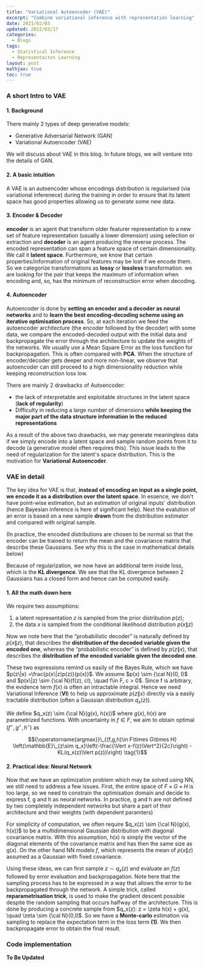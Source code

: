 ```yaml
---
title: "Variational Autoencoder (VAE)"
excerpt: "Combine variational inference with representation learning"
date: 2021/02/03
updated: 2022/03/17
categories:
  - Blogs
tags: 
  - Statistical Inference
  - Representaiton Learning
layout: post
mathjax: true
toc: true
---
```

### A short Intro to VAE

#### 1. Background
There mainly 2 types of deep generative models:
- Generative Adversarial Network (GAN)
- Variational Autoencoder (VAE)

We will discuss about VAE in this blog. In future blogs, we will venture into the details of GAN.

#### 2. A basic intuition
A VAE is an autoencoder whose encodings distribution is regularised (via variational inferenece) during the training in order to ensure that its latent space has good properties allowing us to generate some new data.

#### 3. Encoder & Decoder
**encoder** is an agent that transform older featurer representation to a new set of feature representation (usually a lower dimension) using selection or extraction and **decoder** is an agent producing the reverse process. The encoded representation can span a feature space of certain dimensionality. We call it **latent space**.  Furthermore,  we know that certain properties/information of original features may be lost if we encode them. So we categorize transformations as **lossy** or **lossless** transformation. we are looking for the pair that keeps the maximum of information when encoding and, so, has the minimum of reconstruction error when decoding. 

#### 4. Autoencoder
Autoencoder is done by **setting an encoder and a decoder as neural networks** and to **learn the best encoding-decoding scheme using an iterative optimisation process**. So, at each iteration we feed the autoencoder architecture (the encoder followed by the decoder) with some data, we compare the encoded-decoded output with the initial data and backpropagate the error through the architecture to update the weights of the networks. We usually use a Mean Square Error as the loss function for backpropagation. This is often compared with **PCA**. When the structure of encoder/decoder gets deeper and more non-linear, we observe that autoencoder can still proceed to a high dimensionality reduction while keeping reconstruction loss low. 

There are mainly 2 drawbacks of Autoencoder:
- the lack of interpretable and exploitable structures in the latent space (**lack of regularity**)
- Difficulty in reducing a large number of dimensions **while keeping the major part of the data structure information in the reduced representations**

As a result of the above two drawbacks, we may generate meaningless data if we simply encode into a latent space and sample random points from it to decode (a generative model often requires this). This issue leads to the need of regularization for the latent\'s space distribution. This is the motivation for **Variational Autoencoder**.

### VAE in detail
The key idea for VAE is that, **instead of encoding an input as a single point, we encode it as a distribution over the latent space**. In essence, we don\'t have point-wise estimation, but an estimation of original inputs\' distribution (hence Bayesian inference is here of significant help). Next the evalution of an error is based on a new sample **drawn** from the distribution estimator and compared with original sample.

(In practice, the encoded distributions are chosen to be normal so that the encoder can be trained to return the mean and the covariance matrix that describe these Gaussians. See why this is the case in mathematical details below)

Because of regularization, we now have an additional term inside loss, which is the **KL divergence**. We see that the KL divergence between 2 Gaussians has a closed form and hence can be computed easily. 

#### 1. All the math down here
We require two assumptions:
1. a latent representation $z$ is sampled from the prior distribution $p(z)$;
2. the data $x$ is sampled from the conditional likelihood distribution $p(x\|z)$

Now we note here that the “probabilistic decoder” is naturally defined by $p(x\|z)$, that describes the **distribution of the decoded variable given the encoded one**, whereas the “probabilistic encoder” is defined by $p(z\|x)$, that describes the **distribution of the encoded variable given the decoded one**. 

These two expressions remind us easily of the Bayes Rule, which we have $p(z\|x) =\frac{p(x\|z)p(z)}{p(x)}$. We assume $p(x) \sim {\cal N}(0, I)$ and $p(x\|z) \sim {\cal N}(f(z), cI), \quad f\in F, c > 0$. Since f is arbitrary, the evidence term $f(x)$ is often an intractable integral. Hence we need Variational Inference (**VI**) to help us approximate $p(z\|x)$ directly via a easily tractable distribution (often a Gaussian distribution $q_x(z)$). 

We define $q_x(z) \sim {\cal N}(g(x), h(x))$ where $g(x), h(x)$ are parametrized functions. With uncertainty in $f\in F$, we aim to obtain optimal $(f^{\star}, g^{\star}, h^{\star})$ as 

  $${\operatorname{argmax}}\_{(f,g,h)\in  F\times G\times H} \left(\mathbb{E}\_{z\sim q_x}\left(-\frac{\Vert x-f(z)\Vert^2}{2c}\right) - KL(q_x(z)\Vert p(z))\right) \tag{1}$$ 


#### 2. Practical idea: Neural Network
Now that we have an optimization problem which may be solved using NN, we still need to address a few issues. First, the entire space of $F\times G\times H$ is too large, so we need to constrain the optimisation domain and decide to express f, g and h as neural networks. In practice, g and h are not defined by two completely independent networks but share a part of their architecture and their weights (with dependent paramters) 

For simplicity of computation, we often require $q_x(z) \sim {\cal N}(g(x), h(x))$ to be a multidimensional Gaussian distribution with diagonal covariance matrix. With this assumption, h(x) is simply the vector of the diagonal elements of the covariance matrix and has then the same size as g(x). On the other hand NN models $f$, which represents the mean of $p(x\|z)$ assumed as a Gaussian with fixed covariance.

Using these ideas, we can first sample $z \sim q_x(z)$ and evaluate an $f(z)$ followed by error evaluation and backpropagation. Note here that the sampling process has to be expressed in a way that allows the error to be backpropagated through the network. A simple trick, called **reparametrisation trick**, is used to make the gradient descent possible despite the random sampling that occurs halfway of the architecture. This is done by producing a concrete sample from $q_x(z): z = \zeta h(x) + g(x), \quad \zeta \sim {\cal N}(0,I)$. So we have a **Monte-carlo** estimation via sampling to replace the expectation term in the loss term **(1)**. We then backpropagate error to obtain the final result. 

### Code implementation
**To Be Updated**

